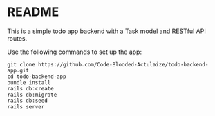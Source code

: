 # README

This is a simple todo app backend with a Task model and RESTful API routes.

Use the following commands to set up the app:

```
git clone https://github.com/Code-Blooded-Actulaize/todo-backend-app.git
cd todo-backend-app
bundle install
rails db:create
rails db:migrate
rails db:seed
rails server
```
